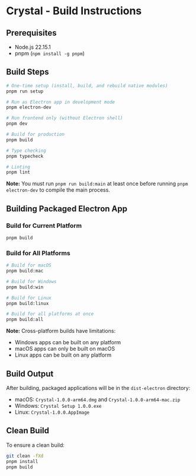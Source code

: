 # Crystal - Build Instructions

## Prerequisites

- Node.js 22.15.1
- pnpm (`npm install -g pnpm`)

## Build Steps

```bash
# One-time setup (install, build, and rebuild native modules)
pnpm run setup

# Run as Electron app in development mode
pnpm electron-dev

# Run frontend only (without Electron shell)
pnpm dev

# Build for production
pnpm build

# Type checking
pnpm typecheck

# Linting
pnpm lint
```

**Note:** You must run `pnpm run build:main` at least once before running `pnpm electron-dev` to compile the main process.

## Building Packaged Electron App

### Build for Current Platform
```bash
pnpm build
```

### Build for All Platforms
```bash
# Build for macOS
pnpm build:mac

# Build for Windows
pnpm build:win

# Build for Linux
pnpm build:linux

# Build for all platforms at once
pnpm build:all
```

**Note:** Cross-platform builds have limitations:
- Windows apps can be built on any platform
- macOS apps can only be built on macOS
- Linux apps can be built on any platform

## Build Output

After building, packaged applications will be in the `dist-electron` directory:
- macOS: `Crystal-1.0.0-arm64.dmg` and `Crystal-1.0.0-arm64-mac.zip`
- Windows: `Crystal Setup 1.0.0.exe`
- Linux: `Crystal-1.0.0.AppImage`

## Clean Build

To ensure a clean build:
```bash
git clean -fXd
pnpm install
pnpm build
```